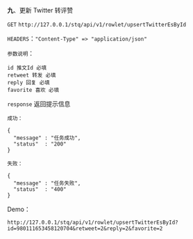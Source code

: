 **九**、更新 Twitter 转评赞

`GET` `http://127.0.0.1/stq/api/v1/rowlet/upsertTwitterEsById`

`HEADERS`：`"Content-Type" => "application/json"`

`参数说明`：

```
id 推文Id 必填
retweet 转发 必填
reply 回复 必填
favorite 喜欢 必填
```

`response` 返回提示信息

```
成功：

{
  "message" : "任务成功",
  "status"  : "200"
}

失败：

{
  "message" : "任务失败",
  "status"  : "400"
}
```

Demo：

```
http://127.0.0.1/stq/api/v1/rowlet/upsertTwitterEsById?id=980111653458120704&retweet=2&reply=2&favorite=2
```






